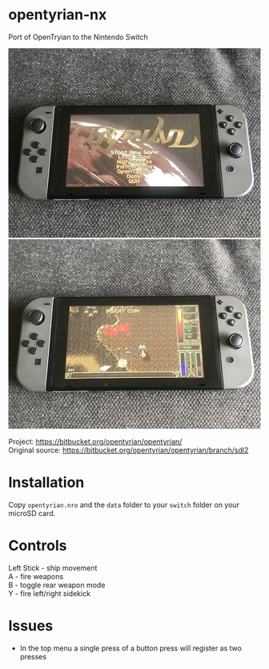 # opentyrian-nx
Port of OpenTryian to the Nintendo Switch

![Open Tyrian on Switch Hardware](switch_001.jpg)  ![Open Tyrian on Switch Hardware](switch_002.jpg)

Project: https://bitbucket.org/opentyrian/opentyrian/  
Original source: https://bitbucket.org/opentyrian/opentyrian/branch/sdl2

# Installation
Copy `opentyrian.nro` and the `data` folder to your `switch` folder on your microSD card.

# Controls
Left Stick	- ship movement  
A - fire weapons  
B - toggle rear weapon mode  
Y - fire left/right sidekick

# Issues
* In the top menu a single press of a button press will register as two presses